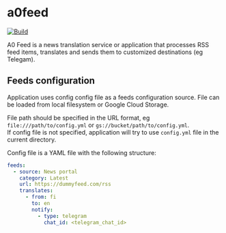 # a0feed

[![Build](https://github.com/dlampsi/a0feed/actions/workflows/build.yml/badge.svg)](https://github.com/dlampsi/a0feed/actions/workflows/build.yml)

A0 Feed is a news translation service or application that processes RSS feed items, translates and sends them to customized destinations (eg Telegam).

## Feeds configuration

Application uses config config file as a feeds configuration source. File can be loaded from local filesystem or Google Cloud Storage.

File path should be specified in the URL format, eg `file:///path/to/config.yml` or `gs://bucket/path/to/config.yml`. <br>
If config file is not specified, application will try to use `config.yml` file in the current directory.

Config file is a YAML file with the following structure:

```yaml
feeds:
  - source: News portal
    category: Latest
    url: https://dummyfeed.com/rss
    translates:
      - from: fi
        to: en
        notify:
          - type: telegram
            chat_id: <telegram_chat_id>
```
